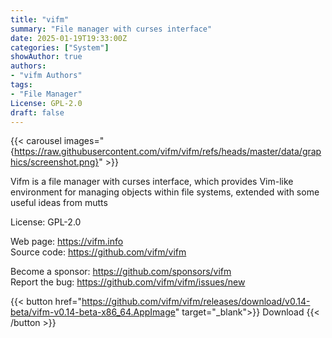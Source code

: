 ```yaml
---
title: "vifm"
summary: "File manager with curses interface"
date: 2025-01-19T19:33:00Z
categories: ["System"]
showAuthor: true
authors:
- "vifm Authors"
tags: 
- "File Manager"
License: GPL-2.0
draft: false
---
```


{{< carousel images="{https://raw.githubusercontent.com/vifm/vifm/refs/heads/master/data/graphics/screenshot.png}" >}}

Vifm is a file manager with curses interface, which provides Vim-like environment for managing objects within file systems, extended with some useful ideas from mutts

License: GPL-2.0

Web page: <https://vifm.info>  
Source code: <https://github.com/vifm/vifm>

Become a sponsor: <https://github.com/sponsors/vifm>  
Report the bug: <https://github.com/vifm/vifm/issues/new>  

{{< button href="https://github.com/vifm/vifm/releases/download/v0.14-beta/vifm-v0.14-beta-x86_64.AppImage" target="_blank">}}
Download
{{< /button >}}